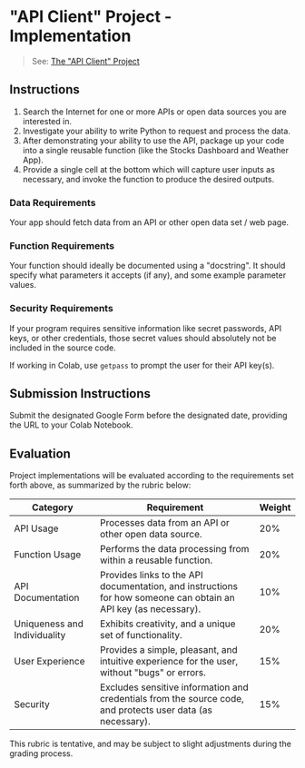 # "API Client" Project - Implementation

> See: [The "API Client" Project](README.md)

## Instructions

  1. Search the Internet for one or more APIs or open data sources you are interested in.
  2. Investigate your ability to write Python to request and process the data.
  3. After demonstrating your ability to use the API, package up your code into a single reusable function (like the Stocks Dashboard and Weather App).
  4. Provide a single cell at the bottom which will capture user inputs as necessary, and invoke the function to produce the desired outputs.

### Data Requirements

Your app should fetch data from an API or other open data set / web page.

### Function Requirements

Your function should ideally be documented using a "docstring". It should specify what parameters it accepts (if any), and some example parameter values.

### Security Requirements

If your program requires sensitive information like secret passwords, API keys, or other credentials, those secret values should absolutely not be included in the source code.

If working in Colab, use `getpass` to prompt the user for their API key(s).

## Submission Instructions

Submit the designated Google Form before the designated date, providing the URL to your Colab Notebook.

## Evaluation

Project implementations will be evaluated according to the requirements set forth above, as summarized by the rubric below:

Category | Requirement | Weight
--- | --- | ---
API Usage | Processes data from an API or other open data source. | 20%
Function Usage | Performs the data processing from within a reusable function. | 20%
API Documentation | Provides links to the API documentation, and instructions for how someone can obtain an API key (as necessary). | 10%
Uniqueness and Individuality | Exhibits creativity, and a unique set of functionality. | 20%
User Experience | Provides a simple, pleasant, and intuitive experience for the user, without "bugs" or errors. | 15%
Security | Excludes sensitive information and credentials from the source code, and protects user data (as necessary). | 15%

This rubric is tentative, and may be subject to slight adjustments during the grading process.

